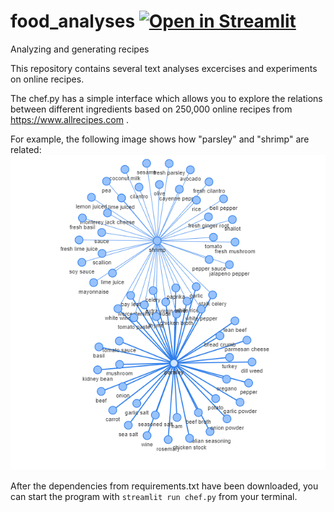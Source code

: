 # food_analyses [![Open in Streamlit](https://static.streamlit.io/badges/streamlit_badge_black_white.svg)](https://share.streamlit.io/kcambrek/food_analyses/main/chef.py)
Analyzing and generating recipes


This repository contains several text analyses excercises and experiments on online recipes.

The chef.py has a simple interface which allows you to explore the relations between different ingredients based on 250,000 online recipes from https://www.allrecipes.com .

For example, the following image shows how "parsley" and "shrimp" are related:
![alt text](https://github.com/kcambrek/food_analyses/blob/main/parsley_shrimp.png "parsley_shrimp")


After the dependencies from requirements.txt have been downloaded, you can start the program with `streamlit run chef.py` from your terminal.

